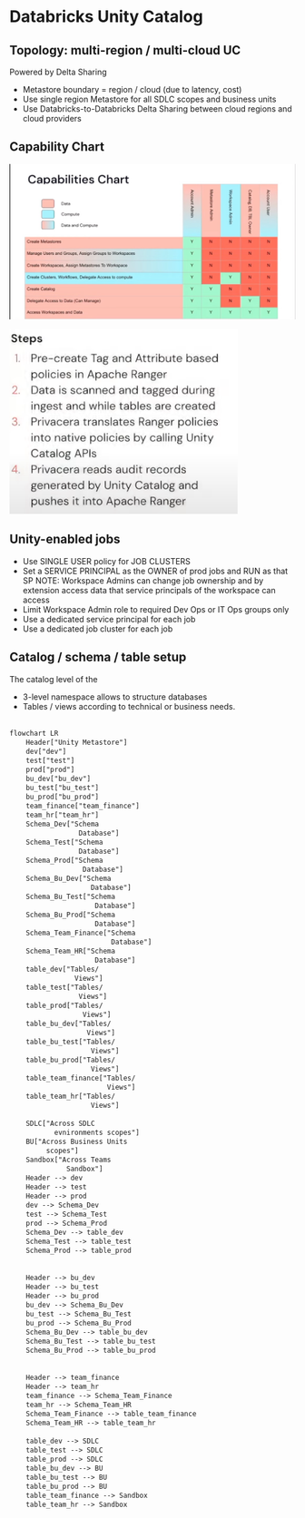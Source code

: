 # Databricks Unity Catalog

## Topology: multi-region / multi-cloud UC
Powered by Delta Sharing
- Metastore boundary = region / cloud (due to latency, cost)
- Use single region Metastore for all SDLC scopes and business units
- Use Databricks-to-Databricks Delta Sharing between cloud regions and cloud providers

## Capability Chart
![Capability Chart](./images/capability-chart.png)

![Apache-ranger](./images/image.png)

## Unity-enabled jobs
- Use SINGLE USER policy for JOB CLUSTERS
- Set a SERVICE PRINCIPAL as the OWNER of prod jobs and RUN as that SP NOTE: Workspace Admins can change job ownership and by extension access data that service principals of the workspace can access
- Limit Workspace Admin role to required Dev Ops or IT Ops groups only
- Use a dedicated service principal for each job
- Use a dedicated job cluster for each job

## Catalog / schema / table setup
The catalog level of the
- 3-level namespace allows to structure databases
- Tables / views according to technical or business needs.

```mermaid

flowchart LR
    Header["Unity Metastore"]
    dev["dev"]
    test["test"]
    prod["prod"]
    bu_dev["bu_dev"]
    bu_test["bu_test"]
    bu_prod["bu_prod"]
    team_finance["team_finance"]
    team_hr["team_hr"]
    Schema_Dev["Schema
                 Database"]
    Schema_Test["Schema
                 Database"]
    Schema_Prod["Schema
                  Database"]
    Schema_Bu_Dev["Schema
                    Database"]
    Schema_Bu_Test["Schema
                     Database"]
    Schema_Bu_Prod["Schema
                     Database"]
    Schema_Team_Finance["Schema
                         Database"]
    Schema_Team_HR["Schema
                     Database"]
    table_dev["Tables/
                Views"]
    table_test["Tables/
                 Views"]
    table_prod["Tables/
                  Views"]
    table_bu_dev["Tables/
                   Views"]
    table_bu_test["Tables/
                    Views"]
    table_bu_prod["Tables/
                    Views"]
    table_team_finance["Tables/
                        Views"]
    table_team_hr["Tables/
                    Views"]

    SDLC["Across SDLC
           evnironments scopes"]
    BU["Across Business Units
         scopes"]
    Sandbox["Across Teams
              Sandbox"]
    Header --> dev
    Header --> test
    Header --> prod
    dev --> Schema_Dev
    test --> Schema_Test
    prod --> Schema_Prod
    Schema_Dev --> table_dev
    Schema_Test --> table_test
    Schema_Prod --> table_prod


    Header --> bu_dev
    Header --> bu_test
    Header --> bu_prod
    bu_dev --> Schema_Bu_Dev
    bu_test --> Schema_Bu_Test
    bu_prod --> Schema_Bu_Prod
    Schema_Bu_Dev --> table_bu_dev
    Schema_Bu_Test --> table_bu_test
    Schema_Bu_Prod --> table_bu_prod


    Header --> team_finance
    Header --> team_hr
    team_finance --> Schema_Team_Finance
    team_hr --> Schema_Team_HR
    Schema_Team_Finance --> table_team_finance
    Schema_Team_HR --> table_team_hr

    table_dev --> SDLC
    table_test --> SDLC
    table_prod --> SDLC
    table_bu_dev --> BU
    table_bu_test --> BU
    table_bu_prod --> BU
    table_team_finance --> Sandbox
    table_team_hr --> Sandbox

```


